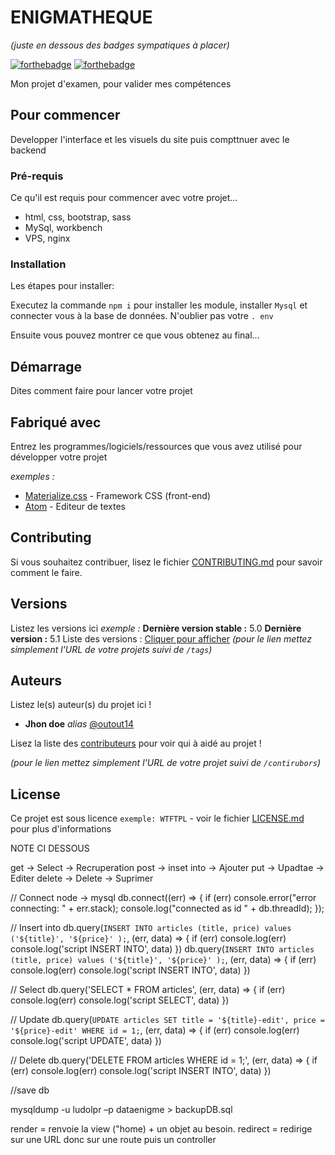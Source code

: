 # ENIGMATHEQUE 
_(juste en dessous des badges sympatiques à placer)_

[![forthebadge](http://forthebadge.com/images/badges/built-with-love.svg)](http://forthebadge.com)  [![forthebadge](http://forthebadge.com/images/badges/powered-by-electricity.svg)](http://forthebadge.com)

Mon projet d'examen, pour valider mes compétences

## Pour commencer

Developper l'interface et les visuels du site puis compttnuer avec le backend

### Pré-requis

Ce qu'il est requis pour commencer avec votre projet...

- html, css, bootstrap, sass
- MySql, workbench
- VPS, nginx

### Installation

Les étapes pour installer:


 Executez la commande ``npm i`` pour installer les module, installer ``Mysql`` et connecter vous à la base de données. N'oublier pas votre `.
 env`


Ensuite vous pouvez montrer ce que vous obtenez au final...

## Démarrage

Dites comment faire pour lancer votre projet

## Fabriqué avec

Entrez les programmes/logiciels/ressources que vous avez utilisé pour développer votre projet

_exemples :_
* [Materialize.css](http://materializecss.com) - Framework CSS (front-end)
* [Atom](https://atom.io/) - Editeur de textes

## Contributing

Si vous souhaitez contribuer, lisez le fichier [CONTRIBUTING.md](https://example.org) pour savoir comment le faire.

## Versions
Listez les versions ici 
_exemple :_
**Dernière version stable :** 5.0
**Dernière version :** 5.1
Liste des versions : [Cliquer pour afficher](https://github.com/your/project-name/tags)
_(pour le lien mettez simplement l'URL de votre projets suivi de ``/tags``)_

## Auteurs
Listez le(s) auteur(s) du projet ici !
* **Jhon doe** _alias_ [@outout14](https://github.com/outout14)

Lisez la liste des [contributeurs](https://github.com/your/project/contributors) pour voir qui à aidé au projet !

_(pour le lien mettez simplement l'URL de votre projet suivi de ``/contirubors``)_

## License

Ce projet est sous licence ``exemple: WTFTPL`` - voir le fichier [LICENSE.md](LICENSE.md) pour plus d'informations




NOTE CI DESSOUS

get    -> Select      -> Recruperation
post   -> inset into  -> Ajouter
put    -> Upadtae     -> Editer
delete -> Delete      -> Suprimer





// Connect node -> mysql
db.connect((err) => {
    if (err) console.error("error connecting: " + err.stack);
    console.log("connected as id " + db.threadId);
});

// Insert into
db.query(`INSERT INTO articles (title, price) values ('${title}', '${price}' );`, (err, data) => {
    if (err) console.log(err)
    console.log('script INSERT INTO', data)
})
db.query(`INSERT INTO articles (title, price) values ('${title}', '${price}' );`, (err, data) => {
    if (err) console.log(err)
    console.log('script INSERT INTO', data)
})

// Select
db.query('SELECT * FROM articles', (err, data) => {
    if (err) console.log(err)
    console.log('script SELECT', data)
})

// Update
db.query(`UPDATE articles SET title = '${title}-edit', price = '${price}-edit' WHERE id = 1;`, (err, data) => {
    if (err) console.log(err)
    console.log('script UPDATE', data)
})

// Delete
db.query('DELETE FROM articles WHERE id = 1;', (err, data) => {
    if (err) console.log(err)
    console.log('script INSERT INTO', data)
})

 
//save db

 mysqldump -u ludolpr –p dataenigme > backupDB.sql

 render  = renvoie la view ("home) + un objet au besoin.
 redirect = redirige sur une URL donc sur une route puis un controller

